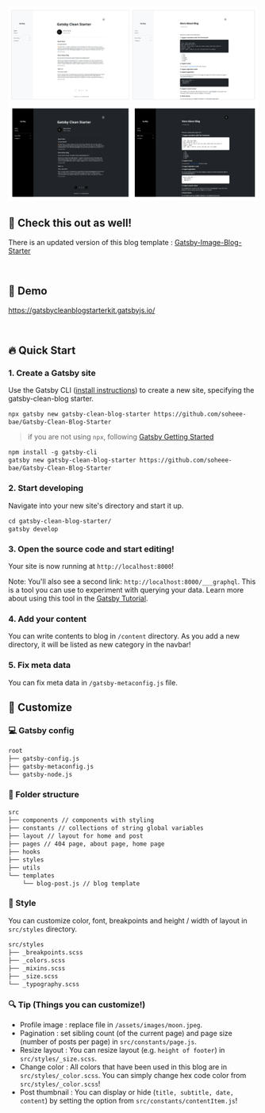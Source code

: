 <img src="./assets/images/Starter-Light.png"  >
<img src="./assets/images/Starter-Dark.png"  >

## :eyes: Check this out as well!
There is an updated version of this blog template : [Gatsby-Image-Blog-Starter](https://github.com/soheee-bae/Gatsby-Image-Blog-Starter)

<br/>

## 🚀 Demo

https://gatsbycleanblogstarterkit.gatsbyjs.io/

<br/>

## :fire: Quick Start

### 1. Create a Gatsby site

Use the Gatsby CLI ([install instructions](https://www.gatsbyjs.com/docs/tutorial/part-0/#gatsby-cli)) to create a new site, specifying the gatsby-clean-blog starter.

```
npx gatsby new gatsby-clean-blog-starter https://github.com/soheee-bae/Gatsby-Clean-Blog-Starter
```

> if you are not using `npx`, following [Gatsby Getting Started](https://www.gatsbyjs.com/docs/quick-start/)

```
npm install -g gatsby-cli
gatsby new gatsby-clean-blog-starter https://github.com/soheee-bae/Gatsby-Clean-Blog-Starter
```

### 2. Start developing

Navigate into your new site's directory and start it up.

```
cd gatsby-clean-blog-starter/
gatsby develop
```

### 3. Open the source code and start editing!

Your site is now running at `http://localhost:8000`!

Note: You'll also see a second link: `http://localhost:8000/___graphql`. This is a tool you can use to experiment with querying your data. Learn more about using this tool in the [Gatsby Tutorial](https://www.gatsbyjs.com/docs/tutorial/part-4/#use-graphiql-to-explore-the-data-layer-and-write-graphql-queries).

### 4. Add your content

You can write contents to blog in `/content` directory.
As you add a new directory, it will be listed as new category in the navbar!

### 5. Fix meta data

You can fix meta data in `/gatsby-metaconfig.js` file.

## :yellow_heart: Customize

### :computer: Gatsby config

```
root
├── gatsby-config.js
├── gatsby-metaconfig.js
└── gatsby-node.js
```

### :file_folder: Folder structure

```
src
├── components // components with styling
├── constants // collections of string global variables
├── layout // layout for home and post
├── pages // 404 page, about page, home page
├── hooks
├── styles
├── utils
└── templates
    └── blog-post.js // blog template
```

### :art: Style

You can customize color, font, breakpoints and height / width of layout in `src/styles` directory.

```
src/styles
├── _breakpoints.scss
├── _colors.scss
├── _mixins.scss
├── _size.scss
└── _typography.scss
```

### :mag: Tip (Things you can customize!)

- Profile image : replace file in `/assets/images/moon.jpeg`.
- Pagination : set sibling count (of the current page) and page size (number of posts per page) in `src/constants/page.js`.
- Resize layout : You can resize layout (e.g. `height of footer`) in `src/styles/_size.scss`.
- Change color : All colors that have been used in this blog are in `src/styles/_color.scss`. You can simply change hex code color from `src/styles/_color.scss`!
- Post thumbnail : You can display or hide (`title, subtitle, date, content`) by setting the option from `src/constants/contentItem.js`!
